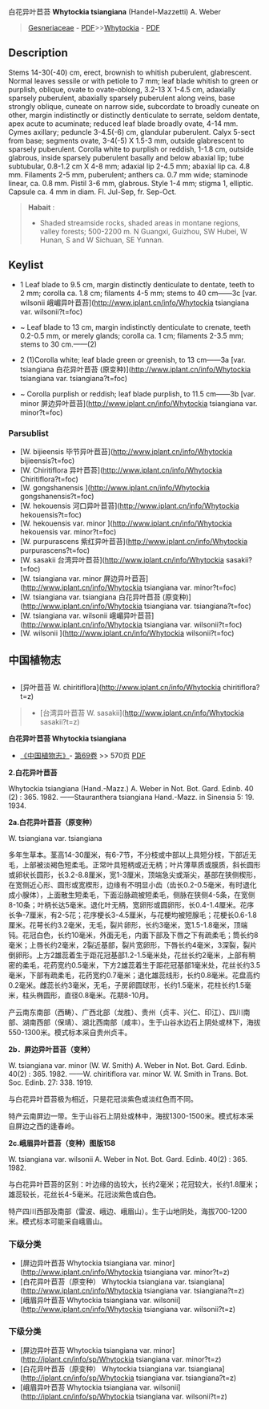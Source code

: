 白花异叶苣苔 **Whytockia tsiangiana** (Handel-Mazzetti) A. Weber

> [Gesneriaceae](http://www.iplant.cn/info/Gesneriaceae?t=foc) - [PDF](http://www.iplant.cn/foc/pdf/Gesneriaceae.pdf)>>[Whytockia](http://www.iplant.cn/info/Whytockia?t=foc) - [PDF](http://www.iplant.cn/foc/pdf/Whytockia.pdf)

## Description

Stems 14-30(-40) cm, erect, brownish to whitish puberulent, glabrescent. Normal leaves sessile or with petiole to 7 mm; leaf blade whitish to green or purplish, oblique, ovate to ovate-oblong, 3.2-13 X 1-4.5 cm, adaxially sparsely puberulent, abaxially sparsely puberulent along veins, base strongly oblique, cuneate on narrow side, subcordate to broadly cuneate on other, margin indistinctly or distinctly denticulate to serrate, seldom dentate, apex acute to acuminate; reduced leaf blade broadly ovate, 4-14 mm. Cymes axillary; peduncle 3-4.5(-6) cm, glandular puberulent. Calyx 5-sect from base; segments ovate, 3-4(-5) X 1.5-3 mm, outside glabrescent to sparsely puberulent. Corolla white to purplish or reddish, 1-1.8 cm, outside glabrous, inside sparsely puberulent basally and below abaxial lip; tube subtubular, 0.8-1.2 cm X 4-8 mm; adaxial lip 2-4.5 mm; abaxial lip ca. 4.8 mm. Filaments 2-5 mm, puberulent; anthers ca. 0.7 mm wide; staminode linear, ca. 0.8 mm. Pistil 3-6 mm, glabrous. Style 1-4 mm; stigma 1, elliptic. Capsule ca. 4 mm in diam. Fl. Jul-Sep, fr. Sep-Oct.

> **Habait** : 
>* Shaded streamside rocks, shaded areas in montane regions, valley forests; 500-2200 m. N Guangxi, Guizhou, SW Hubei, W Hunan, S and W Sichuan, SE Yunnan.

## Keylist

* 1 Leaf blade to 9.5 cm, margin distinctly denticulate to dentate, teeth to 2 mm; corolla ca. 1.8 cm; filaments 4-5 mm; stems to 40 cm——3c  [var. wilsonii 峨嵋异叶苣苔](http://www.iplant.cn/info/Whytockia tsiangiana var. wilsonii?t=foc)
* ~ Leaf blade to 13 cm, margin indistinctly denticulate to crenate, teeth 0.2-0.5 mm, or merely glands; corolla ca. 1 cm; filaments 2-3.5 mm; stems to 30 cm.——(2)

* 2 (1)Corolla white; leaf blade green or greenish, to 13 cm——3a  [var. tsiangiana 白花异叶苣苔 (原变种)](http://www.iplant.cn/info/Whytockia tsiangiana var. tsiangiana?t=foc)
* ~ Corolla purplish or reddish; leaf blade purplish, to 11.5 cm——3b  [var. minor 屏边异叶苣苔](http://www.iplant.cn/info/Whytockia tsiangiana var. minor?t=foc)

### Parsublist

* [W.  bijieensis  毕节异叶苣苔](http://www.iplant.cn/info/Whytockia bijieensis?t=foc)
* [W.  Chiritiflora  异叶苣苔](http://www.iplant.cn/info/Whytockia Chiritiflora?t=foc)
* [W.  gongshanensis  ](http://www.iplant.cn/info/Whytockia gongshanensis?t=foc)
* [W.  hekouensis  河口异叶苣苔](http://www.iplant.cn/info/Whytockia hekouensis?t=foc)
* [W.  hekouensis var. minor  ](http://www.iplant.cn/info/Whytockia hekouensis var. minor?t=foc)
* [W.  purpurascens  紫红异叶苣苔](http://www.iplant.cn/info/Whytockia purpurascens?t=foc)
* [W.  sasakii  台湾异叶苣苔](http://www.iplant.cn/info/Whytockia sasakii?t=foc)
* [W.  tsiangiana var. minor  屏边异叶苣苔](http://www.iplant.cn/info/Whytockia tsiangiana var. minor?t=foc)
* [W.  tsiangiana var. tsiangiana  白花异叶苣苔 (原变种)](http://www.iplant.cn/info/Whytockia tsiangiana var. tsiangiana?t=foc)
* [W.  tsiangiana var. wilsonii  峨嵋异叶苣苔](http://www.iplant.cn/info/Whytockia tsiangiana var. wilsonii?t=foc)
* [W.  wilsonii  ](http://www.iplant.cn/info/Whytockia wilsonii?t=foc)

## 中国植物志

## 
* [异叶苣苔  W.  chiritiflora](http://www.iplant.cn/info/Whytockia chiritiflora?t=z)
> * [台湾异叶苣苔  W.  sasakii](http://www.iplant.cn/info/Whytockia sasakii?t=z)

**白花异叶苣苔 Whytockia tsiangiana**

* [《中国植物志》](http://www.iplant.cn/frps)- [第69卷](http://www.iplant.cn/frps/vol/69) >> 570页 [PDF](http://www.iplant.cn/frps/pdf/69/570a.pdf)

**2.白花异叶苣苔**

Whytockia tsiangiana (Hand.-Mazz.) A. Weber in Not. Bot. Gard. Edinb. 40 (2) : 365. 1982. ——Stauranthera tsiangiana Hand.-Mazz. in Sinensia 5: 19. 1934.

**2a.白花异叶苣苔（原变种）**

W. tsiangiana var. tsiangiana

多年生草本。茎高14-30厘米，有6-7节，不分枝或中部以上具短分枝，下部近无毛，上部被淡褐色短柔毛。正常叶具短柄或近无柄；叶片薄草质或膜质，斜长圆形或卵状长圆形，长3.2-8.8厘米，宽1-3厘米，顶端急尖或渐尖，基部在狭侧楔形，在宽侧近心形、圆形或宽楔形，边缘有不明显小齿（齿长0.2-0.5毫米，有时退化成小腺体），上面散生短柔毛，下面沿脉疏被短柔毛，侧脉在狭侧4-5条，在宽侧8-10条；叶柄长达5毫米。退化叶无柄，宽卵形或圆卵形，长0.4-1.4厘米。花序长争-7厘米，有2-5花；花序梗长3-4.5厘米，与花梗均被短腺毛；花梗长0.6-1.8厘米。花萼长约3.2毫米，无毛，裂片卵形，长约3毫米，宽1.5-1.8毫米，顶端钝。花冠白色，长约10毫米，外面无毛，内面下部及下唇之下有疏柔毛；筒长约8毫米；上唇长约2毫米，2裂近基部，裂片宽卵形，下唇长约4毫米，3深裂，裂片倒卵形。上方2雄蕊着生于距花冠基部1.2-1.5毫米处，花丝长约2毫米，上部有稍密的柔毛，花药宽约0.5毫米，下方2雄蕊着生于距花冠基部1毫米处，花丝长约3.5毫米，下部有疏柔毛，花药宽约0.7毫米；退化雄蕊线形，长约0.8毫米。花盘高约0.2毫米。雌蕊长约3毫米，无毛，子房卵圆球形，长约1.5毫米，花柱长约1.5毫米，柱头椭圆形，直径0.8毫米。花期8-10月。

产云南东南部（西畴）、广西北部（龙胜）、贵州（贞丰、兴仁、印江）、四川南部、湖南西部（保靖）、湖北西南部（咸丰）。生于山谷水边石上阴处或林下，海拔550-1300米。模式标本采自贵州贞丰。

**2b．屏边异叶苣苔（变种）**

W. tsiangiana var. minor (W. W. Smith) A. Weber in Not. Bot. Gard. Edinb. 40(2) : 365. 1982. ——W. chiritiflora var. minor W. W. Smith in Trans. Bot. Soc. Edinb. 27: 338. 1919.

与白花异叶苣苔极为相近，只是花冠淡紫色或淡红色而不同。

特产云南屏边一带。生于山谷石上阴处或林中，海拔1300-1500米。模式标本采自屏边之西的逢春岭。

**2c.峨眉异叶苣苔（变种）图版158**

W. tsiangiana var. wilsonii A. Weber in Not. Bot. Gard. Edinb. 40(2) : 365. 1982.

与白花异叶苣苔的区别：叶边缘的齿较大，长约2毫米；花冠较大，长约1.8厘米；雄蕊较长，花丝长4-5毫米。花冠淡紫色或白色。

特产四川西部及南部（雷波、峨边、峨眉山）。生于山地阴处，海拔700-1200米。模式标本可能采自峨眉山。

### 下级分类
* [屏边异叶苣苔  Whytockia tsiangiana var. minor](http://www.iplant.cn/info/Whytockia tsiangiana var. minor?t=z)
* [白花异叶苣苔（原变种）  Whytockia tsiangiana var. tsiangiana](http://www.iplant.cn/info/Whytockia tsiangiana var. tsiangiana?t=z)
* [峨眉异叶苣苔  Whytockia tsiangiana var. wilsonii](http://www.iplant.cn/info/Whytockia tsiangiana var. wilsonii?t=z)

### 下级分类
* [屏边异叶苣苔  Whytockia tsiangiana var. minor](http://iplant.cn/info/sp/Whytockia tsiangiana var. minor?t=z)
* [白花异叶苣苔（原变种）  Whytockia tsiangiana var. tsiangiana](http://iplant.cn/info/sp/Whytockia tsiangiana var. tsiangiana?t=z)
* [峨眉异叶苣苔  Whytockia tsiangiana var. wilsonii](http://iplant.cn/info/sp/Whytockia tsiangiana var. wilsonii?t=z)
